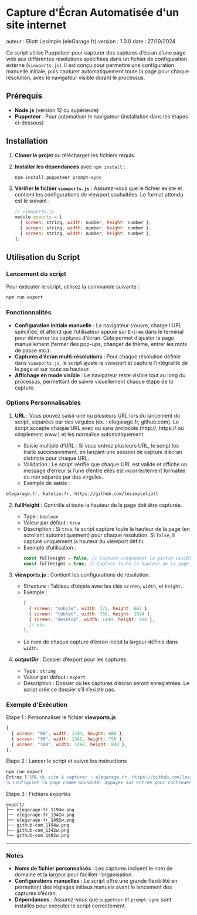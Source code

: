 # Capture d'Écran Automatisée d'un site internet

auteur : Eliott Lesimple (eleGarage.fr)
version : 1.0.0
date : 27/10/2024

Ce script utilise Puppeteer pour capturer des captures d’écran d’une page web aux différentes résolutions spécifiées dans un fichier de configuration externe (`viewports.js`).
Il est conçu pour permettre une configuration manuelle initiale, puis capturer automatiquement toute la page pour chaque résolution, avec le navigateur visible durant le processus.

## Prérequis

- **Node.js** (version 12 ou supérieure)
- **Puppeteer** : Pour automatiser le navigateur (installation dans les étapes ci-dessous)

## Installation

1. **Cloner le projet** ou télécharger les fichiers requis.
2. **Installer les dépendances** avec `npm install` :

   ```bash
   npm install puppeteer prompt-sync
   ```

3. **Vérifier le fichier `viewports.js`** : Assurez-vous que le fichier existe et contient les configurations de viewport souhaitées. Le format attendu est le suivant :

   ```javascript
   // viewports.js
   module.exports = [
     { screen: string, width: number, height: number },
     { screen: string, width: number, height: number },
     { screen: string, width: number, height: number },
   ];
   ```

## Utilisation du Script

### Lancement du script

Pour exécuter le script, utilisez la commande suivante :

```bash
npm run export
```

### Fonctionnalités

- **Configuration initiale manuelle** : Le navigateur s’ouvre, charge l’URL spécifiée, et attend que l’utilisateur appuie sur `Entrée` dans le terminal pour démarrer les captures d’écran. Cela permet d’ajuster la page manuellement (fermer des pop-ups, changer de thème, entrer les mots de passe etc.).
- **Captures d’écran multi-résolutions** : Pour chaque résolution définie dans `viewports.js`, le script ajuste le viewport et capture l’intégralité de la page et sur toute sa hauteur.
- **Affichage en mode visible** : Le navigateur reste visible tout au long du processus, permettant de suivre visuellement chaque étape de la capture.

### Options Personnalisables

1. **URL** : Vous pouvez saisir une ou plusieurs URL lors du lancement du script, séparées par des virgules (ex. : elegarage.fr, github.com). Le script accepte chaque URL avec ou sans protocole (http://, https:// ou simplement www.) et les normalise automatiquement.

   - Saisie multiple d’URL : Si vous entrez plusieurs URL, le script les traite successivement, en lançant une session de capture d’écran distincte pour chaque URL.
   - Validation : Le script vérifie que chaque URL est valide et affiche un message d’erreur si l’une d’entre elles est incorrectement formatée ou non séparée par des virgules.
   - Exemple de saisie :

```bash
elegarage.fr, katelio.fr, https://github.com/lesimpleliott
```

2. **fullHeight** : Contrôle si toute la hauteur de la page doit être capturée.

   - Type : `boolean`
   - Valeur par défaut : `true`
   - Description : Si `true`, le script capture toute la hauteur de la page (en scrollant automatiquement) pour chaque résolution. Si `false`, il capture uniquement la hauteur du viewport défini.
   - Exemple d’utilisation :
     ```javascript
     const fullHeight = false; // Capture uniquement la partie visible
     const fullHeight = true; // Capture toute la hauteur de la page
     ```

3. **viewports.js** : Contient les configurations de résolution.

   - Structure : Tableau d’objets avec les clés `screen`, `width`, et `height`.
   - Exemple :
     ```javascript
     [
       { screen: "mobile", width: 375, height: 667 },
       { screen: "tablet", width: 768, height: 1024 },
       { screen: "desktop", width: 1440, height: 900 },
       // etc.
     ];
     ```
   - Le nom de chaque capture d’écran inclut la largeur définie dans `width`.

4. **outputDir** : Dossier d’export pour les captures.
   - Type : `string`
   - Valeur par défaut : `export`
   - Description : Dossier où les captures d’écran seront enregistrées. Le script crée ce dossier s’il n’existe pas.

### Exemple d'Exécution

Étape 1 : Personnaliser le fichier **viewports.js**

```javascript
[
  { screen: "80", width: 1194, height: 688 },
  { screen: "90", width: 1342, height: 756 },
  { screen: "100", width: 1492, height: 840 },
];
```

Étape 2 : Lancer le script et suivre les instructions

```bash
npm run export
Entrez l'URL du site à capturer : elegarage.fr, https://github.com/lesimpleliott
🔍 Configurez la page comme souhaité. Appuyez sur Entrée pour continuer...
```

Étape 3 : Fichiers exportés

```
export/
├── elegarage-fr_1194w.png
├── elegarage-fr_1342w.png
├── elegarage-fr_1492w.png
├── github-com_1194w.png
├── github-com_1342w.png
└── github-com_1492w.png
```

---

### Notes

- **Noms de fichier personnalisés** : Les captures incluent le nom de domaine et la largeur pour faciliter l’organisation.
- **Configurations manuelles** : Le script offre une grande flexibilité en permettant des réglages initiaux manuels avant le lancement des captures d’écran.
- **Dépendances** : Assurez-vous que `puppeteer` et `prompt-sync` sont installés pour exécuter le script correctement.

